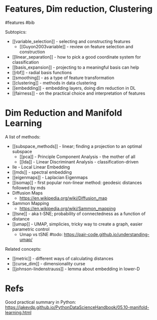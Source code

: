 # Features, Dim reduction, Clustering

#features #bib

Subtopics:
* [[variable_selection]] - selecting and constructing features
    * [[Guyon2003variable]] - review on feature selection and construction
* [[linear_separation]] - how to pick a good coordinate system for classification
* [[basis_expansion]] - projecting to a meaningful basis can help
* [[rbf]] - radial basis functions
* [[smoothing]] - as a type of feature transformation
* [[clustering]] - methods in data clustering 
* [[embedding]] - embedding layers, doing dim reduction in DL
* [[fairness]] - on the practical choice and interpretation of features

# Dim Reduction and Manifold Learning

A list of methods:
* [[subspace_methods]] - linear; finding a projection to an optimal subspace
    * [[pca]] - Principle Component Analysis - the mother of all
    * [[lda]] - Linear Discriminant Analysis - classification-driven
* lle - Local Linear Embedding
* [[mds]] - spectral embedding
* [[eigenmaps]] - Laplacian Eigenmaps
* [[isomap]] - first popular non-linear method: geodesic distances followed by mds
* Diffusion Maps
    * https://en.wikipedia.org/wiki/Diffusion_map
* Sammon Mapping
    * https://en.wikipedia.org/wiki/Sammon_mapping
* [[tsne]] - aka t-SNE; probability of connectedness as a function of distance
* [[umap]] - UMAP, simplicies, tricky way to create a graph, easier parametric control
    * Umap vs tSNE #todo: https://pair-code.github.io/understanding-umap/

Related concepts:
* [[metric]] - different ways of calculating distances
* [[curse_dim]] - dimensionality curse
* [[johnson-lindenstrauss]] - lemma about embedding in lower-D

# Refs

Good practical summary in Python:
https://jakevdp.github.io/PythonDataScienceHandbook/05.10-manifold-learning.html


